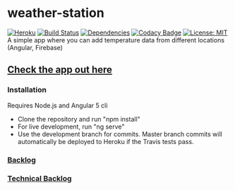 # weather-station
[![Heroku](https://heroku-badge.herokuapp.com/?app=ronktor-climate&style=flat)](https://ronktor-climate.herokuapp.com)
[![Build Status](https://travis-ci.org/xbexbex/weather-station.svg?branch=master)](https://travis-ci.org/xbexbex/weather-station)
[![Dependencies](https://david-dm.org/xbexbex/weather-station.png)](https://david-dm.org/xbexbex/weather-station)
[![Codacy Badge](https://api.codacy.com/project/badge/Grade/5f5e7f1b7e484be2a4501091831197f5)](https://www.codacy.com/app/xbexbex/weather-station?utm_source=github.com&amp;utm_medium=referral&amp;utm_content=xbexbex/weather-station&amp;utm_campaign=Badge_Grade)
[![License: MIT](https://img.shields.io/badge/License-MIT-yellow.svg)](https://opensource.org/licenses/MIT)  
A simple app where you can add temperature data from different locations (Angular, Firebase)

## [Check the app out here](https://ronktor-climate.herokuapp.com)

### Installation
Requires Node.js and Angular 5 cli
* Clone the repository and run "npm install"
* For live development, run "ng serve"
* Use the development branch for commits. Master branch commits will automatically be deployed to Heroku if the Travis tests pass.

### [Backlog](https://drive.google.com/open?id=1lf47xMEdL9T8V0hXzzxKOTFNmChlsY8DoHDLTCvpw5M)
### [Technical Backlog](https://drive.google.com/open?id=1ynEe2CoCYZLyLe_8HL_SYhflLVAZy0O4MluZNqhv7i0)
